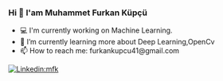 
### Hi 👋 I'am Muhammet Furkan Küpçü

<ul>
      <li>💻 I'm currently working on Machine Learning.</li>
      <li>📖 I’m currently learning more about Deep Learning,OpenCv</li>
      <li>📫 How to reach me: furkankupcu41@gmail.com</li>
</ul>

[![Linkedin:mfk](https://img.shields.io/badge/-imthepk-blue?style=flat-square&logo=Linkedin&logoColor=white&link=https://www.linkedin.com/in/muhammet-furkan-kupcu/)](https://www.linkedin.com/in/muhammet-furkan-kupcu/)
